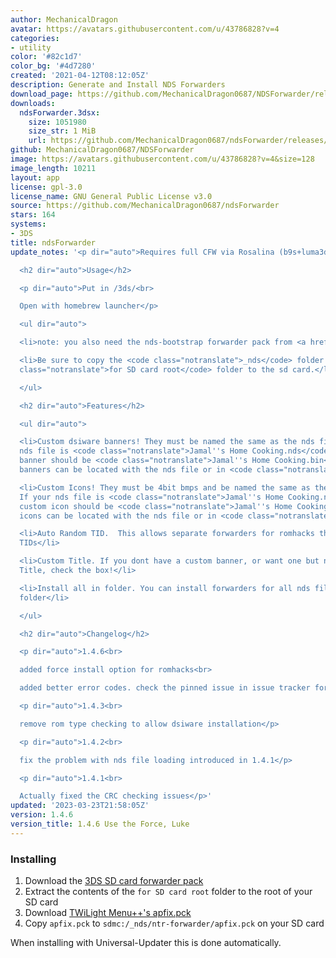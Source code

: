 ```yaml
---
author: MechanicalDragon
avatar: https://avatars.githubusercontent.com/u/43786828?v=4
categories:
- utility
color: '#82c1d7'
color_bg: '#4d7280'
created: '2021-04-12T08:12:05Z'
description: Generate and Install NDS Forwarders
download_page: https://github.com/MechanicalDragon0687/NDSForwarder/releases
downloads:
  ndsForwarder.3dsx:
    size: 1051980
    size_str: 1 MiB
    url: https://github.com/MechanicalDragon0687/ndsForwarder/releases/download/1.4.6/ndsForwarder.3dsx
github: MechanicalDragon0687/NDSForwarder
image: https://avatars.githubusercontent.com/u/43786828?v=4&size=128
image_length: 10211
layout: app
license: gpl-3.0
license_name: GNU General Public License v3.0
source: https://github.com/MechanicalDragon0687/ndsForwarder
stars: 164
systems:
- 3DS
title: ndsForwarder
update_notes: '<p dir="auto">Requires full CFW via Rosalina (b9s+luma3ds)</p>

  <h2 dir="auto">Usage</h2>

  <p dir="auto">Put in /3ds/<br>

  Open with homebrew launcher</p>

  <ul dir="auto">

  <li>note: you also need the nds-bootstrap forwarder pack from <a href="https://github.com/RocketRobz/NTR_Forwarder/releases">here</a>.</li>

  <li>Be sure to copy the <code class="notranslate">_nds</code> folder from the <code
  class="notranslate">for SD card root</code> folder to the sd card.</li>

  </ul>

  <h2 dir="auto">Features</h2>

  <ul dir="auto">

  <li>Custom dsiware banners! They must be named the same as the nds file. If your
  nds file is <code class="notranslate">Jamal''s Home Cooking.nds</code> your custom
  banner should be <code class="notranslate">Jamal''s Home Cooking.bin</code>.  Custom
  banners can be located with the nds file or in <code class="notranslate">/3ds/forwarder/banners/</code></li>

  <li>Custom Icons! They must be 4bit bmps and be named the same as the nds file.
  If your nds file is <code class="notranslate">Jamal''s Home Cooking.nds</code> your
  custom icon should be <code class="notranslate">Jamal''s Home Cooking.bmp</code>.  Custom
  icons can be located with the nds file or in <code class="notranslate">/3ds/forwarder/icons/</code></li>

  <li>Auto Random TID.  This allows separate forwarders for romhacks that dont change
  TIDs</li>

  <li>Custom Title. If you dont have a custom banner, or want one but need a different
  Title, check the box!</li>

  <li>Install all in folder. You can install forwarders for all nds files in any given
  folder</li>

  </ul>

  <h2 dir="auto">Changelog</h2>

  <p dir="auto">1.4.6<br>

  added force install option for romhacks<br>

  added better error codes. check the pinned issue in issue tracker for details</p>

  <p dir="auto">1.4.3<br>

  remove rom type checking to allow dsiware installation</p>

  <p dir="auto">1.4.2<br>

  fix the problem with nds file loading introduced in 1.4.1</p>

  <p dir="auto">1.4.1<br>

  Actually fixed the CRC checking issues</p>'
updated: '2023-03-23T21:58:05Z'
version: 1.4.6
version_title: 1.4.6 Use the Force, Luke
---
```

### Installing
1. Download the [3DS SD card forwarder pack](https://github.com/RocketRobz/NTR_Forwarder/releases/latest/download/DS.Game.Forwarder.pack.nds-bootstrap.7z)
1. Extract the contents of the `for SD card root` folder to the root of your SD card
1. Download [TWiLight Menu++'s apfix.pck](https://github.com/taserbolt/APFix-and-Widescreen-TWL/raw/main/apfix.pck)
1. Copy `apfix.pck` to `sdmc:/_nds/ntr-forwarder/apfix.pck` on your SD card

When installing with Universal-Updater this is done automatically.
